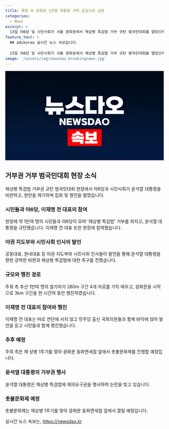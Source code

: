 ```yaml
---
title: 폭염 속 광화문 1만명 대통령 거역 운집으로 심판
categories:
  - News
excerpt: >
  13일 야6당 및 시민사회가 서울 광화문에서 채상병 특검법 거부 규탄 범국민대회를 열었으며, 도심을 행진하며 윤석열 대통령을 규탄했다. 야6당은 윤 대통령에 대한 탄핵 추진을 시사하며 발언했고, 이재명 전 대표 또한 참석했다. 이어 시민들은 광화문을 거쳐 정부서울청사 북측까지 3㎞ 구간을 행진하며 윤 대통령을 규탄했다. 주최 측은 19일에도 촛불문화제를 진행할 예정이다. 윤석열 대통령은 채상병 특검법에 대한 거부권을 행사하며 이에 대한 규탄이 이어졌다.
feature_text: >
  ## adskorea 실시간 뉴스 속보입니다.

  13일 야6당 및 시민사회가 서울 광화문에서 채상병 특검법 거부 규탄 범국민대회를 열었으며, 도심을 행진하며 윤석열 대통령을 규탄했다. 야6당은 윤 대통령에 대한 탄핵 추진을 시사하며 발언했고, 이재명 전 대표 또한 참석했다. 이어 시민들은 광화문을 거쳐 정부서울청사 북측까지 3㎞ 구간을 행진하며 윤 대통령을 규탄했다. 주최 측은 19일에도 촛불문화제를 진행할 예정이다. 윤석열 대통령은 채상병 특검법에 대한 거부권을 행사하며 이에 대한 규탄이 이어졌다.
image: '/assets/img/newsdao_breakingnews.jpg'
---
```


<p><img src="/assets/img/newsdao_breakingnews.jpg" alt="adskorea 속보" /></p>

<h2 data-ke-size="size26">거부권 거부 범국민대회 현장 소식</h2>

<p data-ke-size="size16">채상병 특검법 거부권 규탄 범국민대회 현장에서 야6당과 시민사회가 윤석열 대통령을 비판하고, 현안을 제기하며 집회 및 행진을 벌였습니다.</p>

<h3>시민들과 야6당, 이재명 전 대표의 참여</h3>

<p data-ke-size="size16">현장에 약 1만여 명의 시민들과 야6당이 모여 '채상병 특검법' 거부를 외치고, 윤석열 대통령을 규탄했습니다. 이재명 전 대표 또한 현장에 참여했습니다.</p>

<h3>야권 지도부와 시민사회 인사의 발언</h3>

<p data-ke-size="size16">공동대표, 원내대표 등 야권 지도부와 시민사회 인사들이 발언을 통해 윤석열 대통령을 향한 강력한 비판과 채상병 특검법에 대한 촉구를 전했습니다.</p>

<h3>규모와 행진 경로</h3>

<p data-ke-size="size16">주최 측 추산 1만여 명의 참가자가 260m 구간 4개 차로를 가득 메우고, 광화문을 시작으로 3km 구간을 한 시간여 동안 행진하였습니다.</p>

<h3>이재명 전 대표의 참여와 행진</h3>

<p data-ke-size="size16">이재명 전 대표는 따로 연단에 서지 않고 민주당 출신 국회의원들과 함께 바닥에 앉아 발언을 듣고 시민들과 함께 행진했습니다.</p>

<h3>추후 예정</h3>

<p data-ke-size="size16">주최 측은 채 상병 1주기를 맞아 광화문 동화면세점 앞에서 촛불문화제를 진행할 예정입니다.</p>

<h3>윤석열 대통령의 거부권 행사</h3>

<p data-ke-size="size16">윤석열 대통령은 채상병 특검법에 재의요구권을 행사하여 논란을 빚고 있습니다.</p>

<h3>촛불문화제 예정</h3>

<p data-ke-size="size16">촛불문화제는 채상병 1주기를 맞아 광화문 동화면세점 앞에서 열릴 예정입니다.</p>
실시간 뉴스 속보는, <a href="https://newsdao.kr" rel="dofollow">https://newsdao.kr</a>


